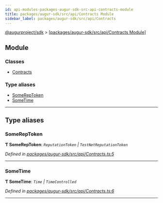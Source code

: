 ```yaml
---
id: api-modules-packages-augur-sdk-src-api-contracts-module
title: packages/augur-sdk/src/api/Contracts Module
sidebar_label: packages/augur-sdk/src/api/Contracts
---
```


[@augurproject/sdk](api-readme.md) > [[packages/augur-sdk/src/api/Contracts Module]](api-modules-packages-augur-sdk-src-api-contracts-module.md)

## Module

### Classes

* [Contracts](api-classes-packages-augur-sdk-src-api-contracts-contracts.md)

### Type aliases

* [SomeRepToken](api-modules-packages-augur-sdk-src-api-contracts-module.md#somereptoken)
* [SomeTime](api-modules-packages-augur-sdk-src-api-contracts-module.md#sometime)

---

## Type aliases

<a id="somereptoken"></a>

###  SomeRepToken

**Ƭ SomeRepToken**: *`ReputationToken` \| `TestNetReputationToken`*

*Defined in [packages/augur-sdk/src/api/Contracts.ts:5](https://github.com/AugurProject/augur/blob/27cf7214d2/packages/augur-sdk/src/api/Contracts.ts#L5)*

___
<a id="sometime"></a>

###  SomeTime

**Ƭ SomeTime**: *`Time` \| `TimeControlled`*

*Defined in [packages/augur-sdk/src/api/Contracts.ts:6](https://github.com/AugurProject/augur/blob/27cf7214d2/packages/augur-sdk/src/api/Contracts.ts#L6)*

___

